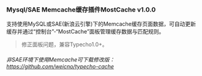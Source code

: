 ### Mysql/SAE Memcache缓存插件MostCache v1.0.0

支持使用MySQL或SAE(新浪云引擎)下的Memcache缓存页面数据，可自动更新缓存并通过“控制台”-“MostCache”面板管理缓存数据与匹配规则。

 > 修正面板问题，兼容Typecho1.0+。

###### 非SAE环境下使用Memcache可下载修改版：https://github.com/weicno/typecho-cache